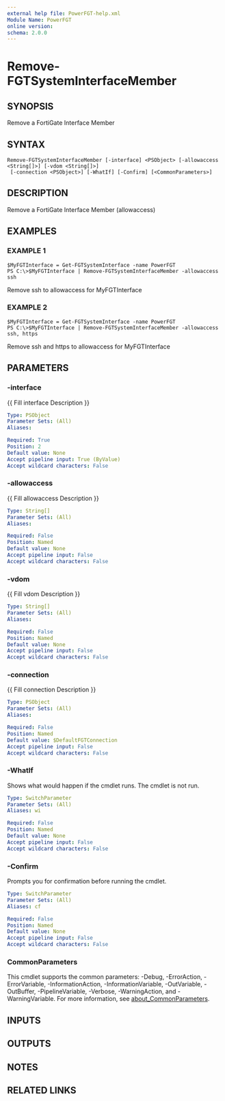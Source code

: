 ```yaml
---
external help file: PowerFGT-help.xml
Module Name: PowerFGT
online version:
schema: 2.0.0
---
```


# Remove-FGTSystemInterfaceMember

## SYNOPSIS
Remove a FortiGate Interface Member

## SYNTAX

```
Remove-FGTSystemInterfaceMember [-interface] <PSObject> [-allowaccess <String[]>] [-vdom <String[]>]
 [-connection <PSObject>] [-WhatIf] [-Confirm] [<CommonParameters>]
```

## DESCRIPTION
Remove a FortiGate Interface Member (allowaccess)

## EXAMPLES

### EXAMPLE 1
```
$MyFGTInterface = Get-FGTSystemInterface -name PowerFGT
PS C:\>$MyFGTInterface | Remove-FGTSystemInterfaceMember -allowaccess ssh
```

Remove ssh to allowaccess for MyFGTInterface

### EXAMPLE 2
```
$MyFGTInterface = Get-FGTSystemInterface -name PowerFGT
PS C:\>$MyFGTInterface | Remove-FGTSystemInterfaceMember -allowaccess ssh, https
```

Remove ssh and https to allowaccess for MyFGTInterface

## PARAMETERS

### -interface
{{ Fill interface Description }}

```yaml
Type: PSObject
Parameter Sets: (All)
Aliases:

Required: True
Position: 2
Default value: None
Accept pipeline input: True (ByValue)
Accept wildcard characters: False
```

### -allowaccess
{{ Fill allowaccess Description }}

```yaml
Type: String[]
Parameter Sets: (All)
Aliases:

Required: False
Position: Named
Default value: None
Accept pipeline input: False
Accept wildcard characters: False
```

### -vdom
{{ Fill vdom Description }}

```yaml
Type: String[]
Parameter Sets: (All)
Aliases:

Required: False
Position: Named
Default value: None
Accept pipeline input: False
Accept wildcard characters: False
```

### -connection
{{ Fill connection Description }}

```yaml
Type: PSObject
Parameter Sets: (All)
Aliases:

Required: False
Position: Named
Default value: $DefaultFGTConnection
Accept pipeline input: False
Accept wildcard characters: False
```

### -WhatIf
Shows what would happen if the cmdlet runs.
The cmdlet is not run.

```yaml
Type: SwitchParameter
Parameter Sets: (All)
Aliases: wi

Required: False
Position: Named
Default value: None
Accept pipeline input: False
Accept wildcard characters: False
```

### -Confirm
Prompts you for confirmation before running the cmdlet.

```yaml
Type: SwitchParameter
Parameter Sets: (All)
Aliases: cf

Required: False
Position: Named
Default value: None
Accept pipeline input: False
Accept wildcard characters: False
```

### CommonParameters
This cmdlet supports the common parameters: -Debug, -ErrorAction, -ErrorVariable, -InformationAction, -InformationVariable, -OutVariable, -OutBuffer, -PipelineVariable, -Verbose, -WarningAction, and -WarningVariable. For more information, see [about_CommonParameters](http://go.microsoft.com/fwlink/?LinkID=113216).

## INPUTS

## OUTPUTS

## NOTES

## RELATED LINKS
